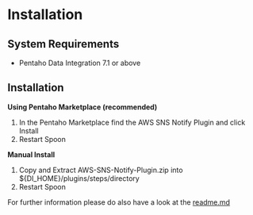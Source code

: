 # Installation

## System Requirements

- Pentaho Data Integration 7.1 or above



## Installation

**Using Pentaho Marketplace (recommended)**

1. In the Pentaho Marketplace find the AWS SNS Notify Plugin and click Install
2. Restart Spoon

**Manual Install**

1. Copy and Extract AWS-SNS-Notify-Plugin.zip into ${DI\_HOME}/plugins/steps/directory
2. Restart Spoon

For further information please do also have a look at the [readme.md](https://github.com/FreddyFFM/PDIPlugin-AWS-SNS/blob/master/README.md)
